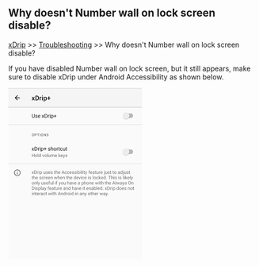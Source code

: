 ## Why doesn't Number wall on lock screen disable?
[xDrip](../README.md) >> [Troubleshooting](./Troubleshooting_page) >> Why doesn't Number wall on lock screen disable?  
  
If you have disabled Number wall on lock screen, but it still appears, make sure to disable xDrip under Android Accessibility as shown below.  
  
![](./images/AccessibilityOff.png)  
  
